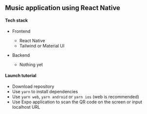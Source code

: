 ## Music application using React Native

#### Tech stack

- Frontend

  - React Native
  - Tailwind or Material UI

- Backend
  - Nothing yet

#### Launch tutorial

- Download repository
- Use `yarn` to install dependencies
- Use `yarn web`, `yarn android` or `yarn ios` (web is recommended)
- Use Expo application to scan the QR code on the screen or input localhost URL
